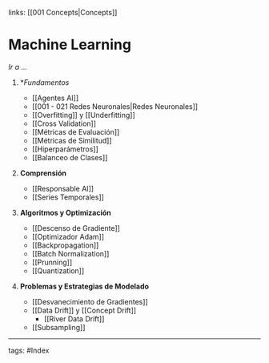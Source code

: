 links: [[001  Concepts|Concepts]]

# Machine Learning
*Ir a ...*
1. **Fundamentos*
	- [[Agentes AI]]
	- [[001 - 021 Redes Neuronales|Redes Neuronales]] 
	- [[Overfitting]] y [[Underfitting]]
	- [[Cross Validation]]
	- [[Métricas de Evaluación]]
	- [[Métricas de Similitud]]
	- [[Hiperparámetros]]
	- [[Balanceo de Clases]]
2. **Comprensión**
	- [[Responsable AI]]
	- [[Series Temporales]]
3. **Algoritmos y Optimización**
	- [[Descenso de Gradiente]]
	- [[Optimizador Adam]]
	- [[Backpropagation]]
	- [[Batch Normalization]]
	- [[Prunning]]
	- [[Quantization]]

4. **Problemas y Estrategias de Modelado**
	- [[Desvanecimiento de Gradientes]]
	- [[Data Drift]] y [[Concept Drift]]
		- [[River Data Drift]]
	- [[Subsampling]]




---
tags:
	#Index